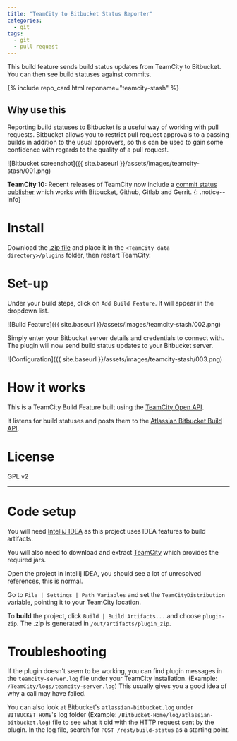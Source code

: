```yaml
---
title: "TeamCity to Bitbucket Status Reporter"
categories:
  - git
tags:
  - git
  - pull request
---
```


This build feature sends build status updates from TeamCity to Bitbucket.  You can then see build statuses against commits.

{% include repo_card.html reponame="teamcity-stash" %}


## Why use this

Reporting build statuses to Bitbucket is a useful way of working with pull requests.  Bitbucket allows you to restrict pull request approvals to a passing builds in addition to the usual approvers, so this can be used to gain some confidence with regards to the quality of a pull request. 


![Bitbucket screenshot]({{ site.baseurl }}/assets/images/teamcity-stash/001.png)
 


**TeamCity 10:** Recent releases of TeamCity now include a [commit status publisher](https://www.jetbrains.com/help/teamcity/commit-status-publisher.html) which works with Bitbucket, Github, Gitlab and Gerrit.
{: .notice--info}






Install
==========

Download the [.zip file](https://github.com/mendhak/teamcity-stash/blob/master/teamcity.stash.zip?raw=true) and place it in the `<TeamCity data directory>/plugins` folder, then restart TeamCity.


Set-up
==========

Under your build steps, click on `Add Build Feature`. It will appear in the dropdown list.

![Build Feature]({{ site.baseurl }}/assets/images/teamcity-stash/002.png)


Simply enter your Bitbucket server details and credentials to connect with. The plugin will now send build status updates to your Bitbucket server.

![Configuration]({{ site.baseurl }}/assets/images/teamcity-stash/003.png)


How it works
======

This is a TeamCity Build Feature built using the [TeamCity Open API](http://confluence.jetbrains.com/display/TCD7/Developing+TeamCity+Plugins).

It listens for build statuses and posts them to the [Atlassian Bitbucket Build API](https://developer.atlassian.com/static/rest/stash/latest/stash-build-integration-rest.html).



License
=======
GPL v2


______________


Code setup
=====
You will need [IntelliJ IDEA](http://www.jetbrains.com/idea/download/) as this project uses IDEA features to build artifacts.

You will also need to download and extract [TeamCity](http://www.jetbrains.com/teamcity/download/) which provides the required jars.

Open the project in Intellij IDEA, you should see a lot of unresolved references, this is normal.

Go to `File | Settings | Path Variables` and set the `TeamCityDistribution` variable, pointing it to your TeamCity location.

To **build** the project, click `Build | Build Artifacts...` and choose `plugin-zip`.  The .zip is generated in `/out/artifacts/plugin_zip`.


Troubleshooting
====
If the plugin doesn't seem to be working, you can find plugin messages in the `teamcity-server.log` file under your TeamCity installation. (Example: `/TeamCity/logs/teamcity-server.log`)
This usually gives you a good idea of why a call may have failed.

You can also look at Bitbucket's `atlassian-bitbucket.log` under `BITBUCKET_HOME`'s log folder (Example: `/Bitbucket-Home/log/atlassian-bitbucket.log`) file to see what it did with the HTTP request sent by the plugin.  In the log file, search for `POST /rest/build-status` as a starting point.
